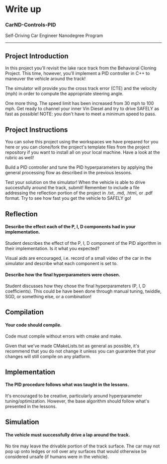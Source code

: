 # Write up
### CarND-Controls-PID
Self-Driving Car Engineer Nanodegree Program

---
## Project Introduction
In this project you'll revisit the lake race track from the Behavioral Cloning Project. This time, however, you'll implement a PID controller in C++ to maneuver the vehicle around the track!

The simulator will provide you the cross track error (CTE) and the velocity (mph) in order to compute the appropriate steering angle.

One more thing. The speed limit has been increased from 30 mph to 100 mph. Get ready to channel your inner Vin Diesel and try to drive SAFELY as fast as possible! NOTE: you don't have to meet a minimum speed to pass.


## Project Instructions
You can solve this project using the workspaces we have prepared for you here or you can clone/fork the project's template files from the project repository if you want to install all on your local machine. Have a look at the rubric as well!

Build a PID controller and tune the PID hyperparameters by applying the general processing flow as described in the previous lessons.

Test your solution on the simulator!
When the vehicle is able to drive successfully around the track, submit! Remember to include a file addressing the reflection portion of the project in .txt, .md, .html, or .pdf format.
Try to see how fast you get the vehicle to SAFELY go!

## Reflection

#### Describe the effect each of the P, I, D components had in your implementation.
Student describes the effect of the P, I, D component of the PID algorithm in their implementation. Is it what you expected?

Visual aids are encouraged, i.e. record of a small video of the car in the simulator and describe what each component is set to.

#### Describe how the final hyperparameters were chosen.
Student discusses how they chose the final hyperparameters (P, I, D coefficients). This could be have been done through manual tuning, twiddle, SGD, or something else, or a combination!

## Compilation

#### Your code should compile.
Code must compile without errors with cmake and make.

Given that we've made CMakeLists.txt as general as possible, it's recommend that you do not change it unless you can guarantee that your changes will still compile on any platform.

## Implementation

#### The PID procedure follows what was taught in the lessons.
It's encouraged to be creative, particularly around hyperparameter tuning/optimization. However, the base algorithm should follow what's presented in the lessons.

## Simulation

#### The vehicle must successfully drive a lap around the track.

No tire may leave the drivable portion of the track surface. The car may not pop up onto ledges or roll over any surfaces that would otherwise be considered unsafe (if humans were in the vehicle).







